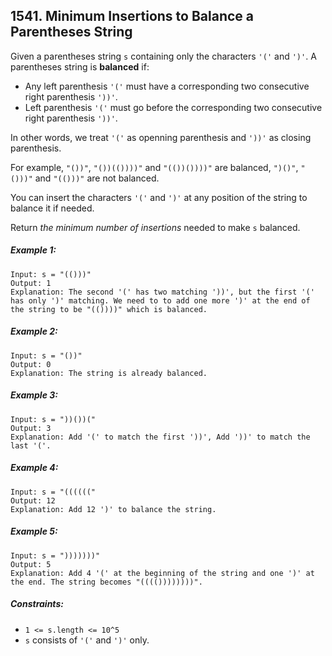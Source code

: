 ## 1541. Minimum Insertions to Balance a Parentheses String

Given a parentheses string ```s``` containing only the characters ```'('``` and ```')'```. A parentheses string is **balanced** if:

* Any left parenthesis ```'('``` must have a corresponding two consecutive right parenthesis ```'))'```.
* Left parenthesis ```'('``` must go before the corresponding two consecutive right parenthesis ```'))'```.

In other words, we treat ```'('``` as openning parenthesis and ```'))'``` as closing parenthesis.

For example, ```"())"```, ```"())(())))"``` and ```"(())())))"``` are balanced, ```")()"```, ```"()))"``` and ```"(()))"``` are not balanced.

You can insert the characters ```'('``` and ```')'``` at any position of the string to balance it if needed.

Return *the minimum number of insertions* needed to make ```s``` balanced.

##### Example 1:
```
Input: s = "(()))"
Output: 1
Explanation: The second '(' has two matching '))', but the first '(' has only ')' matching. We need to to add one more ')' at the end of the string to be "(())))" which is balanced.
```
##### Example 2:
```
Input: s = "())"
Output: 0
Explanation: The string is already balanced.
```
##### Example 3:
```
Input: s = "))())("
Output: 3
Explanation: Add '(' to match the first '))', Add '))' to match the last '('.
```
##### Example 4:
```
Input: s = "(((((("
Output: 12
Explanation: Add 12 ')' to balance the string.
```
##### Example 5:
```
Input: s = ")))))))"
Output: 5
Explanation: Add 4 '(' at the beginning of the string and one ')' at the end. The string becomes "(((())))))))".
```

##### Constraints:

* ```1 <= s.length <= 10^5```
* ```s``` consists of ```'('``` and ```')'``` only.